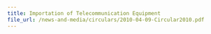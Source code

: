 ```yaml
---
title: Importation of Telecommunication Equipment
file_url: /news-and-media/circulars/2010-04-09-Circular2010.pdf
---
```

